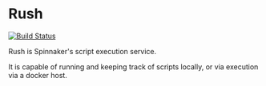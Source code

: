 Rush
====
[![Build Status](https://api.travis-ci.org/spinnaker/rush.svg?branch=master)](https://travis-ci.org/spinnaker/rush)

Rush is Spinnaker's script execution service. 

It is capable of running and keeping track of scripts locally, or via execution via a docker host. 
